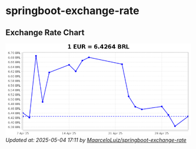 # springboot-exchange-rate

<!-- EXCHANGE-RATE-START -->
## Exchange Rate Chart

![Exchange Rate Chart](charts/chart.png)*Updated at: 2025-05-04 17:11 by [MaarceloLuiz/springboot-exchange-rate](https://github.com/MaarceloLuiz/springboot-exchange-rate)*


<!-- EXCHANGE-RATE-END -->